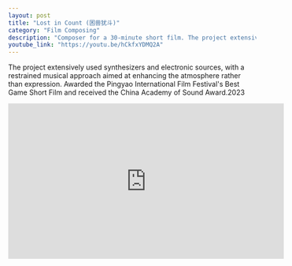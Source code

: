 ```yaml
---
layout: post
title: "Lost in Count (困兽犹斗)"
category: "Film Composing"
description: "Composer for a 30-minute short film. The project extensively used synthesizers and electronic sources, with a restrained musical approach aimed at enhancing the atmosphere rather than expression. Awarded Best Game Short Film at the Pingyao International Film Festival and received the China Academy of Sound Award in 2023."
youtube_link: "https://youtu.be/hCkfxYDMQ2A"
---
```

The project extensively used synthesizers and electronic sources, with a restrained musical approach aimed at enhancing the atmosphere rather than expression. Awarded the Pingyao International Film Festival's Best Game Short Film and received the China Academy of Sound Award.2023

<div class="video-container">
  <iframe width="560" height="315" src="https://www.youtube.com/embed/pczkS0hsS8I" frameborder="0" allowfullscreen></iframe>
</div>
